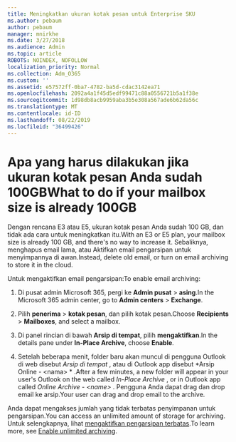 ```yaml
---
title: Meningkatkan ukuran kotak pesan untuk Enterprise SKU
ms.author: pebaum
author: pebaum
manager: mnirkhe
ms.date: 3/27/2018
ms.audience: Admin
ms.topic: article
ROBOTS: NOINDEX, NOFOLLOW
localization_priority: Normal
ms.collection: Adm_O365
ms.custom: ''
ms.assetid: e57572ff-0ba7-4782-ba5d-cdac3142ea71
ms.openlocfilehash: 2092a4a1f45d5edf99471c88a0556721b5a1f38e
ms.sourcegitcommit: 1d98db8acb9959aba3b5e308a567ade6b62da56c
ms.translationtype: MT
ms.contentlocale: id-ID
ms.lasthandoff: 08/22/2019
ms.locfileid: "36499426"
---
```

# <a name="what-to-do-if-your-mailbox-size-is-already-100gb"></a><span data-ttu-id="9bf7f-102">Apa yang harus dilakukan jika ukuran kotak pesan Anda sudah 100GB</span><span class="sxs-lookup"><span data-stu-id="9bf7f-102">What to do if your mailbox size is already 100GB</span></span>

<span data-ttu-id="9bf7f-103">Dengan rencana E3 atau E5, ukuran kotak pesan Anda sudah 100 GB, dan tidak ada cara untuk meningkatkan itu.</span><span class="sxs-lookup"><span data-stu-id="9bf7f-103">With an E3 or E5 plan, your mailbox size is already 100 GB, and there's no way to increase it.</span></span> <span data-ttu-id="9bf7f-104">Sebaliknya, menghapus email lama, atau Aktifkan email pengarsipan untuk menyimpannya di awan.</span><span class="sxs-lookup"><span data-stu-id="9bf7f-104">Instead, delete old email, or turn on email archiving to store it in the cloud.</span></span> 
  
<span data-ttu-id="9bf7f-105">Untuk mengaktifkan email pengarsipan:</span><span class="sxs-lookup"><span data-stu-id="9bf7f-105">To enable email archiving:</span></span>
  
1. <span data-ttu-id="9bf7f-106">Di pusat admin Microsoft 365, pergi ke **Admin pusat** \> **asing**.</span><span class="sxs-lookup"><span data-stu-id="9bf7f-106">In the Microsoft 365 admin center, go to **Admin centers** \> **Exchange**.</span></span> 
    
2. <span data-ttu-id="9bf7f-107">Pilih **penerima** \> **kotak pesan**, dan pilih kotak pesan.</span><span class="sxs-lookup"><span data-stu-id="9bf7f-107">Choose **Recipients** \> **Mailboxes**, and select a mailbox.</span></span> 
    
3. <span data-ttu-id="9bf7f-108">Di panel rincian di bawah **Arsip di tempat**, pilih **mengaktifkan**.</span><span class="sxs-lookup"><span data-stu-id="9bf7f-108">In the details pane under **In-Place Archive**, choose **Enable**.</span></span> 
    
4. <span data-ttu-id="9bf7f-109">Setelah beberapa menit, folder baru akan muncul di pengguna Outlook di web disebut *Arsip di tempat* , atau di Outlook app disebut \*Arsip Online - \<nama\> \* .</span><span class="sxs-lookup"><span data-stu-id="9bf7f-109">After a few minutes, a new folder will appear in your user's Outlook on the web called  *In-Place Archive*  , or in Outlook app called  *Online Archive - \<name\>*  .</span></span> <span data-ttu-id="9bf7f-110">Pengguna Anda dapat drag dan drop email ke arsip.</span><span class="sxs-lookup"><span data-stu-id="9bf7f-110">Your user can drag and drop email to the archive.</span></span> 
    
<span data-ttu-id="9bf7f-111">Anda dapat mengakses jumlah yang tidak terbatas penyimpanan untuk pengarsipan.</span><span class="sxs-lookup"><span data-stu-id="9bf7f-111">You can access an unlimited amount of storage for archiving.</span></span> <span data-ttu-id="9bf7f-112">Untuk selengkapnya, lihat [mengaktifkan pengarsipan terbatas](https://support.office.com/article/enable-unlimited-archiving-in-office-365-admin-help-e2a789f2-9962-4960-9fd4-a00aa063559e).</span><span class="sxs-lookup"><span data-stu-id="9bf7f-112">To learn more, see [Enable unlimited archiving](https://support.office.com/article/enable-unlimited-archiving-in-office-365-admin-help-e2a789f2-9962-4960-9fd4-a00aa063559e).</span></span>
  

